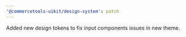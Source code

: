 ```yaml
---
'@commercetools-uikit/design-system': patch
---
```


Added new design tokens to fix input components issues in new theme.

